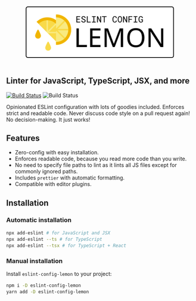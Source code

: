 <div align="center">
	<br>
	<img width="400" src="logo.svg">
	<br>
	<br>
</div>

## Linter for JavaScript, TypeScript, JSX, and more

[![Build Status](https://travis-ci.com/danielhuang/eslint-config-lemon.svg?branch=master)](https://travis-ci.com/danielhuang/eslint-config-lemon) ![Build Status](https://img.shields.io/badge/code%20style-lemon-yellow)

Opinionated ESLint configuration with lots of goodies included. Enforces strict and readable code. Never discuss code style on a pull request again! No decision-making. It just works!

## Features

- Zero-config with easy installation.
- Enforces readable code, because you read more code than you write.
- No need to specify file paths to lint as it lints all JS files except for commonly ignored paths.
- Includes `prettier` with automatic formatting.
- Compatible with editor plugins.

## Installation

### Automatic installation

```sh
npx add-eslint # for JavaScript and JSX
npx add-eslint --ts # for TypeScript
npx add-eslint --tsx # for TypeScript + React
```

### Manual installation

Install `eslint-config-lemon` to your project:

```sh
npm i -D eslint-config-lemon
yarn add -D eslint-config-lemon
```

